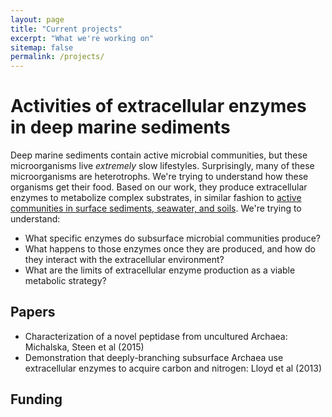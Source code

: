 ```yaml
---
layout: page
title: "Current projects"
excerpt: "What we're working on"
sitemap: false
permalink: /projects/
---
```


# Activities of extracellular enzymes in deep marine sediments

Deep marine sediments contain active microbial communities, but these microorganisms live *extremely* slow lifestyles. Surprisingly, many of these microorganisms are heterotrophs. We're trying to understand how these organisms get their food. Based on our work, they produce extracellular enzymes to metabolize complex substrates, in similar fashion to [active communities in surface sediments, seawater, and soils](http://link.springer.com/article/10.1007/s10533-013-9906-5). We're trying to understand:

* What specific enzymes do subsurface microbial communities produce?
* What happens to those enzymes once they are produced, and how do they interact with the extracellular environment?
* What are the limits of extracellular enzyme production as a viable metabolic strategy?

## Papers

* Characterization of a novel peptidase from uncultured Archaea: Michalska, Steen et al (2015)
* Demonstration that deeply-branching subsurface Archaea use extracellular enzymes to acquire carbon and nitrogen: Lloyd et al (2013)


## Funding